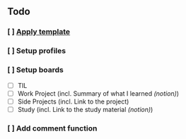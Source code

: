 ## Todo

### [ ] [Apply template](https://jamstackthemes.dev/ssg/next/)

### [ ] Setup profiles

### [ ] Setup boards

- [ ] TIL
- [ ] Work Project (incl. Summary of what I learned _(notion)_)
- [ ] Side Projects (incl. Link to the project)
- [ ] Study (incl. Link to the study material _(notion)_)

### [ ] Add comment function
